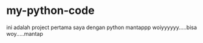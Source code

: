 # my-python-code
ini adalah project pertama saya dengan python
mantappp
woiyyyyyy.....bisa woy.....mantap